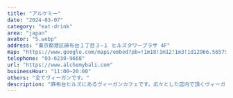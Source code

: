 ```yaml
---
title: "アルケミー"
date: "2024-03-07"
category: "eat-drink"
area: "japan"
avator: "5.webp"
address: "東京都港区麻布台１丁目３−１ ヒルズタワープラザ 4F"
map: "https://www.google.com/maps/embed?pb=!1m18!1m12!1m3!1d12966.565759289497!2d139.7301724333901!3d35.661204797289464!2m3!1f0!2f0!3f0!3m2!1i1024!2i768!4f13.1!3m3!1m2!1s0x60188bbcd1158def%3A0x798a56e5add1f653!2sAlchemy!5e0!3m2!1sja!2sjp!4v1710817380339!5m2!1sja!2sjp"
telephone: "03-6230-9668"
url: "https://www.alchemybali.com"
businessHour: "11:00~20:00"
others: "全てヴィーガンです。"
description: "麻布台ヒルズにあるヴィーガンカフェです。広々とした店内で頂くヴィーガン料理は、バリ島発のレストランらしい、アジアンフュージョン料理も楽しめます。"
---
```


